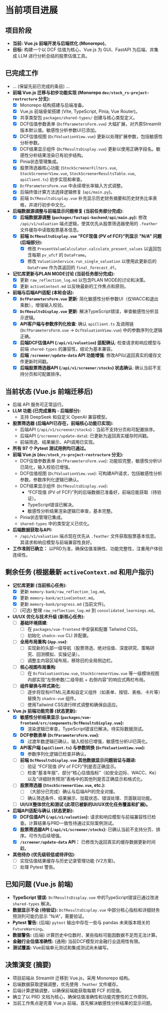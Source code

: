 # 当前项目进展

## 项目阶段
- **当前:** **Vue.js 前端开发与后端优化 (Monorepo)**。
- **目标:** 构建一个以 DCF 估值为核心、Vue.js 为 GUI、FastAPI 为后端、并集成 LLM 进行分析总结的股票估值工具。

## 已完成工作
- ... (保留先前已完成的条目) ...
- **前端 Vue.js 迁移与初步功能实现 (Monorepo `dev/stock_rs-project-restructure` 分支):**
    - [x] Monorepo 结构搭建与后端准备。
    - [x] Vue.js 前端骨架搭建 (Vite, TypeScript, Pinia, Vue Router)。
    - [x] 共享类型包 `packages/shared-types/` 创建与核心类型定义。
    - [x] DCF估值参数表单 (`DcfParametersForm.vue`) 大幅扩展，对齐原Streamlit版本默认值。敏感性分析参数UI已添加。
    - [x] DCF估值视图 (`DcfValuationView.vue`) 更新以处理扩展参数，包括敏感性分析参数。
    - [x] DCF结果显示组件 (`DcfResultsDisplay.vue`) 更新以使用正确字段名。敏感性分析结果渲染已有初步结构。
    - [x] Pinia状态管理集成。
    - [x] 股票筛选器核心功能 (`StockScreenerFilters.vue`, `StockScreenerView.vue`, `StockScreenerResultsTable.vue`, `apiClient.ts`) 初步实现和审查。
    - [x] `DcfParametersForm.vue` 中永续增长率输入方式调整。
    - [x] 后端终值计算方法选择逻辑修复 (`api/main.py`)。
    - [x] 前端 `DcfResultsDisplay.vue` 补充显示历史财务摘要和历史财务比率表格，并进行初步中文化。
- **后端数据源调整与前端显示问题修复 (当前任务部分完成):**
    - [x] **后端数据源调整 (`packages/fastapi-backend/api/main.py`):** 修改 `/api/v1/valuation` 端点逻辑，使其优先从股票筛选器使用的 `.feather` 文件缓存中读取股票基本信息。
    - [x] **前端 `DcfResultsDisplay.vue` “FCF现值 (PV of FCF)”列显示 "N/A" 问题 (后端部分):**
        - [x] 修改 `PresentValueCalculator.calculate_present_values` 以返回包含每期 `pv_ufcf` 的 `DataFrame`。
        - [x] 修改 `ValuationService.run_single_valuation` 以使用此更新后的 `DataFrame` 作为其返回的 `final_forecast_df`。
- **记忆库更新与PLAN MODE讨论 (当前任务部分完成):**
    - [x] 更新 `raw_reflection_log.md` 以包含PLAN MODE的讨论和决策。
    - [x] 更新 `activeContext.md` 以反映最新的工作焦点和原则。
- **前端与后端API适配 (本轮会话):**
    - [x] **`DcfParametersForm.vue` 更新**: 简化敏感性分析参数UI（仅WACC和退出乘数），增强输入校验。
    - [x] **`DcfResultsDisplay.vue` 更新**: 解决TypeScript错误，审查敏感性分析显示逻辑。
    - [x] **API客户端与参数序列化检查**: 确认 `apiClient.ts` 及调用链 (`DcfParametersForm.vue` -> `DcfValuationView.vue`) 中的参数序列化逻辑正确。
    - [x] **后端DCF估值API (`/api/v1/valuation`) 适配确认**: 检查请求和响应模型与前端 `shared-types` 的兼容性，结论为基本兼容。
    - [x] **后端 `/screener/update-data` API 功能增强**: 修改API以返回真实的缓存文件更新时间戳。
    - [x] **后端股票筛选器API (`/api/v1/screener/stocks`) 状态确认**: 确认当前不支持分页和可配置排序。

## 当前状态 (Vue.js 前端迁移后)
- 后端 API 服务可正常运行。
- **LLM 功能 (已完成重构 - 后端部分):**
    - 支持 DeepSeek 和自定义 OpenAI 兼容模型。
- **股票筛选器 (后端API已存在，前端核心功能已实现):**
    - 后端API (`/api/v1/screener/stocks`)：当前不支持分页和可配置排序。
    - 后端API (`/screener/update-data`): 已更新为返回真实缓存时间戳。
    - 前端筛选、结果展示、API调用已实现。
- **所有 97 个 Pytest 测试用例均已通过。**
- **前端 Vue.js (`dev/stock_rs-project-restructure` 分支):**
    - DCF估值参数表单 (`DcfParametersForm.vue`): 功能较完整，敏感性分析UI已简化，输入校验已增强。
    - DCF估值视图 (`DcfValuationView.vue`): 可构建API请求，包括敏感性分析参数。参数序列化逻辑已确认。
    - DCF结果显示组件 (`DcfResultsDisplay.vue`):
        - “FCF现值 (PV of FCF)”列的后端数据已准备好，前端应能获取（待验证）。
        - TypeScript错误已解决。
        - 敏感性分析结果渲染逻辑已审查，基本完整。
    - Pinia状态管理已集成。
    - `shared-types` 中的类型定义已优化。
- **后端数据获取与API:**
    - `/api/v1/valuation` 端点现在优先从 `.feather` 文件获取股票基本信息。其请求和响应模型与前端兼容性良好。
- **工作准则已确立：** 以PRD为准，确保估值准确性、功能完整性，注重用户体验连续性。

## 剩余任务 (根据最新 `activeContext.md` 和用户指示)
- **记忆库更新 (当前核心任务):**
    - [x] 更新 `memory-bank/raw_reflection_log.md`。
    - [x] 更新 `memory-bank/activeContext.md`。
    - [x] 更新 `memory-bank/progress.md` (当前文件)。
    - [ ] (可选) 整理 `raw_reflection_log.md` 到 `consolidated_learnings.md`。
- **UI/UX 优化与技术升级 (新核心任务):**
    - [ ] **基础环境搭建**:
        - [ ] 在 `packages/vue-frontend` 中安装和配置 Tailwind CSS。
        - [ ] 初始化 `shadcn-vue` CLI 并配置。
    - [ ] **全局布局重构 (`App.vue`)**:
        - [ ] 实现新的头部一级导航（股票筛选、绝对估值、深度研究、策略研究、回测模拟、实操记录）。
        - [ ] 调整主内容区域布局，移除旧的全局侧边栏。
    - [ ] **核心视图布局重构**:
        - [ ] 在 `DcfValuationView.vue`, `StockScreenerView.vue` 等一级模块视图内部实现“左侧参数/二级导航 + 右侧内容”的响应式两栏布局。
    - [ ] **组件替换与样式美化**:
        - [ ] 逐步将现有HTML元素和自定义组件（如表单、按钮、表格、卡片等）替换为 `shadcn-vue` 组件。
        - [ ] 使用Tailwind CSS进行样式调整和确保自适应。
- **Vue.js 前端功能完善 (状态更新):**
    - [x] **敏感性分析结果显示 (`packages/vue-frontend/src/components/DcfResultsDisplay.vue`):**
        - [x] 渲染逻辑已审查，TypeScript错误已解决。待实际数据测试。
    - [x] **DCF参数表单 (`DcfParametersForm.vue`):**
        - [x] 过渡年数逻辑已确认，输入校验已增强，敏感性分析UI已简化。
    - [x] **API客户端 (`apiClient.ts`) 与参数转换 (`DcfValuationView.vue`):**
        - [x] 参数序列化逻辑已检查并确认。
    - [ ] **前端 `DcfResultsDisplay.vue` 其他数据显示问题验证与跟进:**
        - [ ] 验证 “FCF现值 (PV of FCF)”列是否正确显示。
        - [ ] 检查“基准年报”、部分“核心估值指标”（如安全边际、WACC、Ke）以及“详细财务预测”表格中的其他列是否正确显示和格式化。
    - [ ] **股票筛选器 (`StockScreenerView.vue`, etc.):**
        - [ ] （大部分已完成）确认与后端API的完全对接。
        - [ ] 确认筛选条件、结果展示、加载状态、错误处理、页面联动功能。
    - [ ] **UI/UX整体优化和测试 (此项已被新的UI/UX优化任务覆盖和扩展)。**
- **后端API适配与确认 (状态更新):**
    - [x] **DCF估值API (`/api/v1/valuation`):** 请求和响应模型与前端兼容性已检查。计算结果与PRD一致性待通过实际案例测试。
    - [x] **股票筛选器API (`/api/v1/screener/stocks`):** 已确认当前不支持分页、排序。可作为后续增强。
    - [x] **`/screener/update-data` API：** 已修改为返回真实的缓存数据更新时间戳。
- **其他待办 (优先级较低或待评估):**
    - [ ] 实现估值结果缓存与历史记录管理功能 (V2方案)。
    - [ ] 处理 Pytest 警告。

## 已知问题 (Vue.js 前端)
- **TypeScript 错误:** `DcfResultsDisplay.vue` 中的TypeScript错误已通过改进 `shared-types` 解决。
- **数据显示不全 (待验证):** `DcfResultsDisplay.vue` 中部分核心指标和详细财务预测列可能仍显示 "N/A"，需要验证。
- **Pytest 警告:** (后端) `pytest` 输出中存在一些与 pandas 未来版本相关的 `FutureWarning`。
- **数据警告:** (后端) 计算历史中位数时，某些指标可能因数据不足而无法计算。
- **金融行业估值准确性:** (通用) 当前DCF模型对金融行业适用性有限。
- **测试覆盖:** Vue前端单元测试和集成测试尚未编写。

## 决策演变 (摘要)
- 项目前端从 Streamlit 迁移到 Vue.js，采用 Monorepo 结构。
- 后端数据获取逻辑调整，优先使用 `.feather` 文件缓存。
- 后端计算逻辑调整，以确保前端能获取每期 FCF 的现值。
- 确立了以 PRD 文档为核心，确保估值准确性和功能完整性的工作原则。
- 当前工作焦点是完善 Vue.js 前端，首先解决敏感性分析结果的显示问题。

